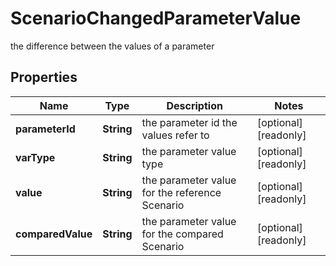 

# ScenarioChangedParameterValue

the difference between the values of a parameter

## Properties

| Name | Type | Description | Notes |
|------------ | ------------- | ------------- | -------------|
|**parameterId** | **String** | the parameter id the values refer to |  [optional] [readonly] |
|**varType** | **String** | the parameter value type |  [optional] [readonly] |
|**value** | **String** | the parameter value for the reference Scenario |  [optional] [readonly] |
|**comparedValue** | **String** | the parameter value for the compared Scenario |  [optional] [readonly] |



